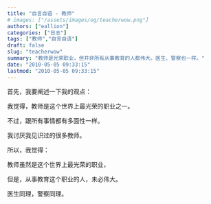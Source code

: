 ```yaml
---
title: "自言自语 - 教师"
# images: ["/assets/images/og/teacherwow.png"]
authors: ["eallion"]
categories: ["日志"]
tags: ["教师","自言自语"]
draft: false
slug: "teacherwow"
summary: "教师是光荣职业，但并非所有从事教育的人都伟大。医生、警察也一样。"
date: "2010-05-05 09:33:15"
lastmod: "2010-05-05 09:33:15"
---
```


首先，我要阐述一下我的观点：

我觉得，教师是这个世界上最光荣的职业之一。

不过，跟所有事情都有多面性一样。

我讨厌我见识过的很多教师。

所以，我觉得：

教师虽然是这个世界上最光荣的职业，

但是，从事教育这个职业的人，未必伟大。

医生同理，警察同理。
